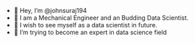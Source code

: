 - 👋 Hey, I’m @johnsuraj194
- 👀 I am a Mechanical Engineer and an Budding Data Scientist.
- 🌱 I wish to see myself as a data scientist in future.
- 💞️ I’m trying to become an expert in data science field
